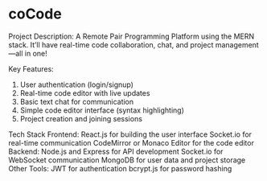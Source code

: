 # coCode

Project Description:
A Remote Pair Programming Platform using the MERN stack.
It’ll have real-time code collaboration, chat, and project management—all in one!

Key Features:
1. User authentication (login/signup)
2. Real-time code editor with live updates
3. Basic text chat for communication
4. Simple code editor interface (syntax highlighting)
5. Project creation and joining sessions
    
Tech Stack
Frontend:
    React.js for building the user interface
    Socket.io for real-time communication
    CodeMirror or Monaco Editor for the code editor
Backend:
        Node.js and Express for API development
        Socket.io for WebSocket communication
        MongoDB for user data and project storage
    Other Tools:
        JWT for authentication
        bcrypt.js for password hashing
